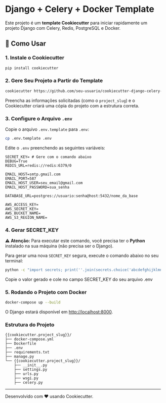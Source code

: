 
# Django + Celery + Docker Template

Este projeto é um **template Cookiecutter** para iniciar rapidamente um projeto Django com Celery, Redis, PostgreSQL e Docker.

## 🚀 Como Usar

### 1. Instale o Cookiecutter

```bash
pip install cookiecutter
```

### 2. Gere Seu Projeto a Partir do Template

```bash
cookiecutter https://github.com/seu-usuario/cookiecutter-django-celery-docker.git
```

Preencha as informações solicitadas (como o `project_slug`) e o Cookiecutter criará uma cópia do projeto com a estrutura correta.

### 3. Configure o Arquivo `.env`

Copie o arquivo `.env.template` para `.env`:

```bash
cp .env.template .env
```

Edite o `.env` preenchendo as seguintes variáveis:

```env
SECRET_KEY= # Gere com o comando abaixo
DEBUG=True
REDIS_URL=redis://redis:6379/0

EMAIL_HOST=smtp.gmail.com
EMAIL_PORT=587
EMAIL_HOST_USER=seu_email@gmail.com
EMAIL_HOST_PASSWORD=sua_senha

DATABASE_URL=postgres://usuario:senha@host:5432/nome_da_base

AWS_ACCESS_KEY=
AWS_SECRET_KEY=
AWS_BUCKET_NAME=
AWS_S3_REGION_NAME=
```

### 4. Gerar SECRET_KEY

⚠️ **Atenção:** Para executar este comando, você precisa ter o **Python** instalado na sua máquina (não precisa ser o Django).

Para gerar uma nova `SECRET_KEY` segura, execute o comando abaixo no seu terminal:

```bash
python -c "import secrets; print(''.join(secrets.choice('abcdefghijklmnopqrstuvwxyz0123456789!@#$%^&*(-_=+)') for i in range(50)))"
```
Copie o valor gerado e cole no campo SECRET_KEY do seu arquivo .env

### 5. Rodando o Projeto com Docker

```bash
docker-compose up --build
```

O Django estará disponível em [http://localhost:8000](http://localhost:8000).

### Estrutura do Projeto

```
{{cookiecutter.project_slug}}/
├── docker-compose.yml
├── Dockerfile
├── .env
├── requirements.txt
├── manage.py
└── {{cookiecutter.project_slug}}/
    ├── __init__.py
    ├── settings.py
    ├── urls.py
    ├── wsgi.py
    ├── celery.py
```

---
Desenvolvido com ❤️ usando Cookiecutter.